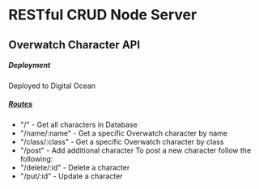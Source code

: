 # RESTful CRUD Node Server
## Overwatch Character API

##### Deployment
Deployed to Digital Ocean

##### [Routes](https://github.com/KennyStephens/RESTful-CRUD-Node-Server/blob/master/routes/overwatch.routes.js)
- "/" - Get all characters in Database
- "/name/:name" - Get a specific Overwatch character by name
- "/class/:class" - Get a specific Overwatch character by class
- "/post" - Add additional character
To post a new character follow the following:
- "/delete/:id" - Delete a character
- "/put/:id" - Update a character